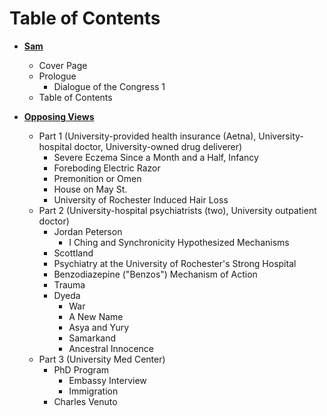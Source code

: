 # Table of Contents

- <a href='/1)%20Sam/'>**Sam**</a>
  - Cover Page
  - Prologue
    - Dialogue of the Congress 1
  - Table of Contents

- [**Opposing Views**](/2-Opposing-Views)
    - Part 1 (University-provided health insurance (Aetna), University-hospital doctor, University-owned drug deliverer)
      - Severe Eczema Since a Month and a Half, Infancy
      - Foreboding Electric Razor
      - Premonition or Omen
      - House on May St.
      - University of Rochester Induced Hair Loss 
    - Part 2 (University-hospital psychiatrists (two), University outpatient doctor) 
      - Jordan Peterson
        - I Ching and Synchronicity Hypothesized Mechanisms
      - Scottland
      - Psychiatry at the University of Rochester's Strong Hospital
      - Benzodiazepine ("Benzos") Mechanism of Action
      - Trauma
      - Dyeda
        - War
        - A New Name
        - Asya and Yury
        - Samarkand
        - Ancestral Innocence
    - Part 3 (University Med Center)
      - PhD Program
        - Embassy Interview
        - Immigration
      - Charles Venuto
